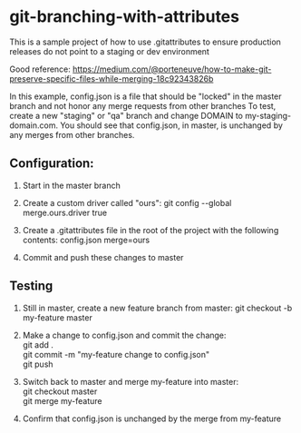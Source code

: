# git-branching-with-attributes
This is a sample project of how to use .gitattributes to ensure production releases do not point to a staging or dev environment

Good reference:
https://medium.com/@porteneuve/how-to-make-git-preserve-specific-files-while-merging-18c92343826b

In this example, config.json is a file that should be "locked" in the master branch and not honor any merge requests from other branches
To test, create a new "staging" or "qa" branch and change DOMAIN to my-staging-domain.com. You should see that config.json, in master, is unchanged by any merges from other branches.


Configuration:
-----------------------------------------------------

1) Start in the master branch

2) Create a custom driver called "ours": git config --global merge.ours.driver true

3) Create a .gitattributes file in the root of the project with the following contents: config.json merge=ours

4) Commit and push these changes to master


Testing
-----------------------------------------------------

1) Still in master, create a new feature branch from master: git checkout -b my-feature master

2) Make a change to config.json and commit the change:  
git add .  
git commit -m "my-feature change to config.json"  
git push  

3) Switch back to master and merge my-feature into master:  
git checkout master  
git merge my-feature  

4) Confirm that config.json is unchanged by the merge from my-feature









  